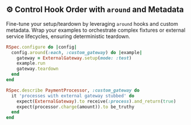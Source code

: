 ## ⚙️ Control Hook Order with `around` and Metadata
Fine-tune your setup/teardown by leveraging `around` hooks and custom metadata. Wrap your examples to orchestrate complex fixtures or external service lifecycles, ensuring deterministic teardown.

```ruby
RSpec.configure do |config|
  config.around(:each, :custom_gateway) do |example|
    gateway = ExternalGateway.setup(mode: :test)
    example.run
    gateway.teardown
  end
end

RSpec.describe PaymentProcessor, :custom_gateway do
  it 'processes with external gateway stubbed' do
    expect(ExternalGateway).to receive(:process).and_return(true)
    expect(processor.charge(amount)).to be_truthy
  end
end
```